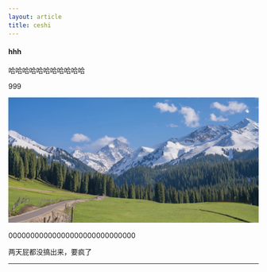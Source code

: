 ```yaml
---
layout: article
title: ceshi
---
```


<!--more-->

#### hhh

哈哈哈哈哈哈哈哈哈哈哈



999



![](../assets/%E9%9B%AA%E5%B1%B1.jpg)



00000000000000000000000000000











两天屁都没搞出来，要疯了







--------------------
